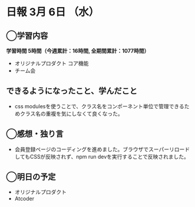# 日報  3月 6日 （水）

## ◯学習内容

**学習時間  5時間（今週累計：16時間, 全期間累計：1077時間）**

- オリジナルプロダクト コア機能
- チーム会

## できるようになったこと、学んだこと

- css modulesを使うことで、クラス名をコンポーネント単位で管理できるためクラス名の重複を気にしなくて良くなった。

## ◯感想・独り言

- 会員登録ページのコーディングを進めました。ブラウザでスーパーリロードしてもCSSが反映されず、npm run devを実行することで反映されました。

## ◯明日の予定

- オリジナルプロダクト
- Atcoder
